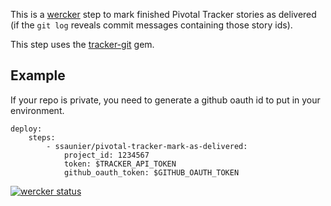 This is a [wercker](https://wercker.com) step to mark
finished Pivotal Tracker stories as delivered (if the `git log`
reveals commit messages containing those story ids).

This step uses the [tracker-git](https://github.com/robb1e/tracker-git) gem.

## Example

If your repo is private, you need to generate a github oauth id
to put in your environment.

```
deploy:
    steps:
        - ssaunier/pivotal-tracker-mark-as-delivered:
            project_id: 1234567
            token: $TRACKER_API_TOKEN
            github_oauth_token: $GITHUB_OAUTH_TOKEN
```

[![wercker status](https://app.wercker.com/status/3cc6767311aba006ede3e1ac37434a1b/m "wercker status")](https://app.wercker.com/project/bykey/3cc6767311aba006ede3e1ac37434a1b)